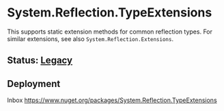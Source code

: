 # System.Reflection.TypeExtensions
This supports static extension methods for common reflection types. For similar extensions, see also `System.Reflection.Extensions`.

## Status: [Legacy](../system.reflection/overview.md#status)

## Deployment
Inbox
https://www.nuget.org/packages/System.Reflection.TypeExtensions
